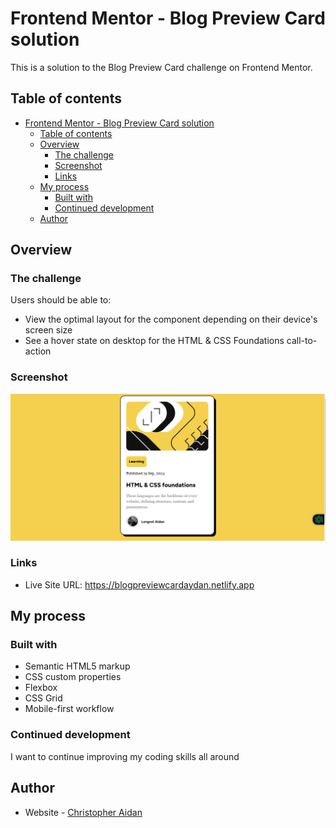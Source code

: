 
# Frontend Mentor - Blog Preview Card solution

This is a solution to the Blog Preview Card challenge on Frontend Mentor. 

## Table of contents

- [Frontend Mentor - Blog Preview Card solution](#frontend-mentor---blog-preview-card-solution)
  - [Table of contents](#table-of-contents)
  - [Overview](#overview)
    - [The challenge](#the-challenge)
    - [Screenshot](#screenshot)
    - [Links](#links)
  - [My process](#my-process)
    - [Built with](#built-with)
    - [Continued development](#continued-development)
  - [Author](#author)

## Overview

### The challenge

Users should be able to:

- View the optimal layout for the component depending on their device's screen size
- See a hover state on desktop for the HTML & CSS Foundations call-to-action

### Screenshot

![](/assets/images/shot.png)


### Links

- Live Site URL: https://blogpreviewcardaydan.netlify.app

## My process

### Built with

- Semantic HTML5 markup
- CSS custom properties
- Flexbox
- CSS Grid
- Mobile-first workflow

### Continued development

I want to continue improving my coding skills all around

## Author

- Website - [Christopher Aidan](https://sociallinks4cris.netlify.app/)
